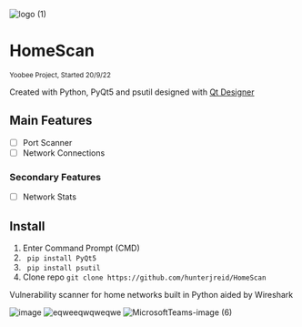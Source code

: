 ![logo (1)](https://user-images.githubusercontent.com/62681404/191140983-4e4e9a96-bd8a-4ee9-a5ba-532f5b73a4c2.png)
# HomeScan
<sub>Yoobee Project, Started 20/9/22</sub>

Created with Python, PyQt5 and psutil designed with [Qt Designer](https://build-system.fman.io/qt-designer-download)  

## Main Features  
- [ ] Port Scanner  
- [ ] Network Connections

### Secondary Features
- [ ] Network Stats

## Install
1. Enter Command Prompt (CMD)   
2. ``` pip install PyQt5```
3. ``` pip install psutil```
4. Clone repo ```git clone https://github.com/hunterjreid/HomeScan```


Vulnerability scanner for home networks built in Python aided by Wireshark  

![image](https://user-images.githubusercontent.com/62681404/193679701-800ac938-65a4-4c90-8617-e524c2b82efa.png)
![eqweeqwqweqwe](https://user-images.githubusercontent.com/62681404/193159632-6fbdce7b-8cc2-435d-8337-ac00bd9b8220.png)
![MicrosoftTeams-image (6)](https://user-images.githubusercontent.com/62681404/193483972-18fff5bc-a413-44e8-805a-00c00803cf78.png)

